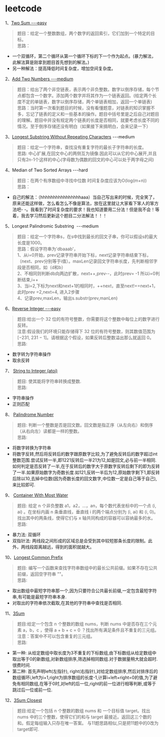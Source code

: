 # leetcode

1、[Two Sum   ---easy](https://github.com/fenglinismydream/leetcode/blob/master/test/1.%20Two%20Sum)
> 题目：给定一个整数数组，两个数字的返回索引，它们加到一个特定的目标。<br>
> 思路：
- 一个双循环，第二个循环从第一个循环下标的下一个作为起点。(暴力解法，此解法算是刚拿到题目首先想到的解法。)
- 另一种解法：提高降低时间复杂度，增加空间复杂度。


2、[Add Two Numbers   ---medium](https://github.com/fenglinismydream/leetcode/blob/master/test/2.%20Add%20Two%20Numbers)
> 题目：给出了两个非空链表，表示两个非负整数。数字以倒序存储，每个节点都包含一个数字。添加两个数字并将其作为一个链表返回。(给定两个长度不定的单链表，数字以倒序存储，两个单链表相加，返回一个单链表)<br>
> 思路：当时第一次看到题目的时候，没有看懂题意，对链表的知识掌握不多，忘记了链表的定义和一些基本的操作。题目中括号里是之后自己对题目的理解。题目中并没有规定两个链表的长度是否相同，就要考虑长度不同的情况。至于倒序存储还没有明白（如果接下来搞明白，会来记录一下）

3、[Longest Substring Without Repeating Characters](https://github.com/fenglinismydream/leetcode/blob/master/test/3.%20Longest%20Substring%20Without%20Repeating%20Characters.html)  ---medium
> 题目：给定一个字符串，查找没有重复字符的最长子字符串的长度。<br>
> 思路: 中心扩展,在回文中心的两侧互为镜像.因此可以从它的中心展开,并且只有2n-1个这样的中心(字母数为偶数的回文的中心可以处于两字母之间)

4、Median of Two Sorted Arrays  ---hard
> 题目：在两个有序数组中寻找中位数  时间复杂度应该为O(log(m+n))<br>
> 思路：
- 自己的解法：（hhhhhhhhhhhhhhhhaaa）当自己写出来的时候，完全笑了，原来还能这样做，怎么看怎么不像是算法，放在这里就让大家看下笨人的笨方法吧- -。我看到了时间复杂度的要求！我也知道要用二分法！但是我不会！等着，我去学习然后更新这个题目二分法解法！！！

5、Longest Palindromic Substring  ---medium
> 题目：给定一个字符串s，在s中找到最长的回文子串，你可以假设s的最大长度是1000。<br>
> 思路：假设字符串为'dbaaab'，<br>
1、从i=0开始，prev记录字符串开始下标，next记录字符串结束下标，（next、prev分别等于i值）。maxLen记录回文字符串长度，先判断相邻字段是否相同，如（d和b）<br>
2、不相同则判断db向两边扩散，next++,prev--，此时prev= -1 所以i=0判断结束,i++<br>
3、当i=2,下标为next和next+1的相同时，++next，直至next!==next+1，此时prev =2,next=4, 进入2步骤<br>
4、记录prev,maxLen，输出s.substr(prev,manLen)

6、[Reverse Integer  ---easy](https://github.com/fenglinismydream/leetcode/blob/master/test/6.%20Reverse%20Integer)
> 题目:给出一个 32 位的有符号整数，你需要将这个整数中每位上的数字进行反转。<br>
> 注意:假设我们的环境只能存储得下 32 位的有符号整数，则其数值范围为 [−231,  231 − 1]。请根据这个假设，如果反转后整数溢出那么就返回 0。<br>
> 思路:
- 数字转为字符串操作
- 取余反转

7、 [String to Integer (atoi)](https://github.com/fenglinismydream/leetcode/blob/master/test/7.%20String%20to%20Integer%20(atoi))
> 题目: 使其能将字符串转换成整数.<br>
> 思路:<br>
- 字符串操作
- 正则匹配

8、 [Palindrome Number](https://github.com/fenglinismydream/leetcode/blob/master/test/8.%20Palindrome%20Number)
> 题目: 判断一个整数是否是回文数。回文数是指正序（从左向右）和倒序（从右向左）读都是一样的整数。<br>
> 思路:
- 将数字转换为字符串
- 将数字反转,然后将反转后的数字跟原数字比较,为了避免反转后的数字超过int整数范围.尝试反转一半,即1221反转后一半21为12,如是回文,必与前一半相同.如何判定是否反转了一半,在于反转后的数字大于原数字反转后剩下的即为反转了一半.如果原始数字为奇数长度.如121,反转一半后为12,原始数字剩下1,即反转后除以10,去掉中位数(因为奇数长度的回文数字,中位数一定是自己等于自己),来比较即可.

9、 [Container With Most Water](https://github.com/fenglinismydream/leetcode/blob/master/test/9.%20Container%20With%20Most%20Water)
> 题目: 给定 n 个非负整数 a1，a2，...，an，每个数代表坐标中的一个点 (i, ai) 。在坐标内画 n 条垂直线，垂直线 i 的两个端点分别为 (i, ai) 和 (i, 0)。找出其中的两条线，使得它们与 x 轴共同构成的容器可以容纳最多的水。<br>
> 思路: 
- 暴力法: 双循环
- 双指针法: 两线段之间形成的区域总是会受到其中较短那条长度的限制。此外，两线段距离越远，得到的面积就越大。

10、[Longest Common Prefix](https://github.com/fenglinismydream/leetcode/blob/master/test/10.%20Longest%20Common%20Prefix)
> 题目: 编写一个函数来查找字符串数组中的最长公共前缀。如果不存在公共前缀，返回空字符串 ""。<br>
> 思路:
- 取出数组中最短字符串那一个,因为只要符合公共最长前缀,一定包含最短字符串,有可能是最短字符串本身.
- 对取出的字符串依次截取,在其他的字符串中查找是否相同.

11、[3Sum](https://github.com/fenglinismydream/leetcode/edit/master/test/11.%203Sum)
> 题目:给定一个包含 n 个整数的数组 nums，判断 nums 中是否存在三个元素 a，b，c ，使得 a + b + c = 0 ？找出所有满足条件且不重复的三元组。<br>
> 注意：答案中不可以包含重复的三元组。<br>
> 思路:
- 第一种: 从给定数组中取长度为3不重复的下标数组,由下标数组从给定数组中取出等于0的新数组,对新数组排序,筛选掉相同数组.对于数据量稍大就会超时.很费时间.
- 第二种: 首先声明left(左指针), right(右指针),对给定数组排序,然后对排序后的数组循环i,left为i+1,right为排序数组的长度-1,计算i+left+right=0的值,为了避免有相同数组,在等于0时,对left的后一位,right的前一位进行相等判断,或等于跳过后一位或前一位.

12、[3Sum Closest]()
> 题目:给定一个包括 n 个整数的数组 nums 和 一个目标值 target。找出 nums 中的三个整数，使得它们的和与 target 最接近。返回这三个数的和。假定每组输入只存在唯一答案。
> 与11题思路相似,只是把11题中的0改为target即可.


